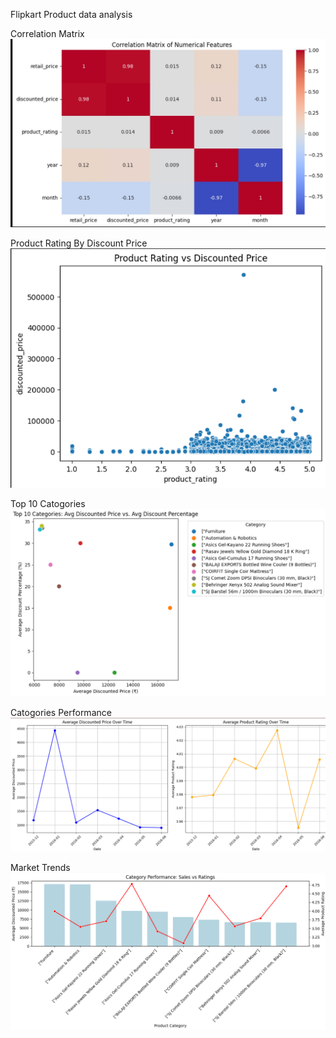 Flipkart Product data analysis



Correlation Matrix
![alt text](ouput5.jpg)

Product Rating By Discount Price
![alt text](output1.png)

Top 10 Catogories
![alt text](output2.png)

Catogories Performance
![alt text](output3.png)

Market Trends
![alt text](output4.png)
